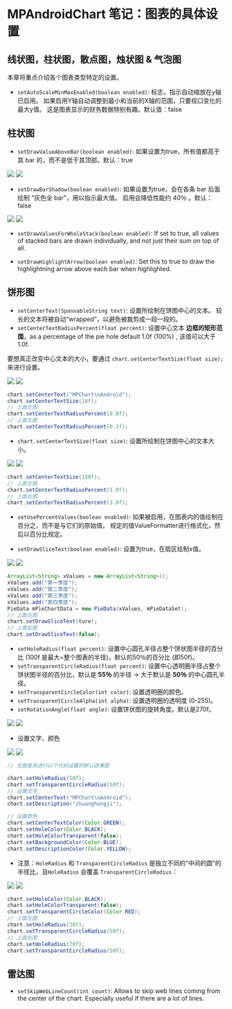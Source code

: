 # MPAndroidChart 笔记：图表的具体设置

## 线状图，柱状图，散点图，烛状图 & 气泡图

本章将重点介绍各个图表类型特定的设置。

- `setAutoScaleMinMaxEnabled(boolean enabled)`: 标志，指示自动缩放在y轴已启用。 如果启用Y轴自动调整到最小和当前的X轴的范围，只要视口变化的最大y值。 这是图表显示的财务数据特别有趣。默认值：false 

## 柱状图

- `setDrawValueAboveBar(boolean enabled)`: 如果设置为true，所有值都高于其 bar 的，而不是低于其顶部。默认：true
  
![](./res/001.png)  ![](./res/002.png)
 
- `setDrawBarShadow(boolean enabled)`: 如果设置为true，会在各条 bar 后面绘制 "灰色全 bar"，用以指示最大值。 启用会降低性能约 40％ 。默认：false
  
![](./res/003.png) ![](./res/004.png)

- `setDrawValuesForWholeStack(boolean enabled)`: If set to true, all values of stacked bars are drawn individually, and not just their sum on top of all.
  
- `setDrawHighlightArrow(boolean enabled)`: Set this to true to draw the highlightning arrow above each bar when highlighted.

## 饼形图

- `setCenterText(SpannableString text)`: 设置所绘制在饼图中心的文本。 较长的文本将被自动“wrapped”，以避免被裁剪成一段一段的。
- `setCenterTextRadiusPercent(float percent)`: 设置中心文本 **边框的矩形范围**，as a percentage of the pie hole default 1.0f (100%) , 该值可以大于 1.0f. 
  
要想真正改变中心文本的大小，要通过 `chart.setCenterTextSize(float size);` 来进行设置。

![](./res/005.png) ![](./res/006.png)

```java
chart.setCenterText("MPChart\nAndroid");
chart.setCenterTextSize(18f);
// 上面左图
chart.setCenterTextRadiusPercent(0.8f);
// 上面左图
chart.setCenterTextRadiusPercent(0.1f);
```

- `chart.setCenterTextSize(float size)`: 设置所绘制在饼图中心的文本大小。
  
![](./res/007.png) ![](./res/008.png)

```java
chart.setCenterTextSize(150f);
// 上面左图
chart.setCenterTextRadiusPercent(1.0f);
// 上面右图
chart.setCenterTextRadiusPercent(3.0f);
```

- `setUsePercentValues(boolean enabled)`: 如果被启用，在图表内的值绘制在百分之，而不是与它们的原始值。 规定的值ValueFormatter进行格式化，然后以百分比规定。

- `setDrawSliceText(boolean enabled)`: 设置为true，在扇区绘制x值。
  
![](./res/009.png) ![](./res/010.png)

```java
ArrayList<String> xValues = new ArrayList<String>();
xValues.add("第一季度");
xValues.add("第二季度");
xValues.add("第三季度");
xValues.add("第四季度");
PieData mPieChartData = new PieData(xValues, mPieDataSet);
// 上面左图
chart.setDrawSliceText(ture);
// 上面右图
chart.setDrawSliceText(false);
```

- `setHoleRadius(float percent)`: 设置中心圆孔半径占整个饼状图半径的百分比 (100f 是最大=整个图表的半径)，默认的50％的百分比 (即50f)。
- `setTransparentCircleRadius(float percent)`: 设置中心透明圈半径占整个饼状图半径的百分比，默认是 **55％** 的半径 -> 大于默认是 **50％**  的中心圆孔半径。
- `setTransparentCircleColor(int color)`: 设置透明圈的颜色。
- `setTransparentCircleAlpha(int alpha)`: 设置透明圈的透明度 (0-255)。
- `setRotationAngle(float angle)`: 设置饼状图的旋转角度。默认是270f。
  
![](./res/011.png) ![](./res/012.png)

- 设置文字、颜色
  
![](./res/013.png) ![](./res/014.png)

```java
// 左图是未进行以下代码设置的默认效果图

chart.setHoleRadius(50f);
chart.setTransparentCircleRadius(50f);
// 设置文字
chart.setCenterText("MPChart\nAndroid");
chart.setDescription("zhuanghongji");

// 设置颜色
chart.setCenterTextColor(Color.GREEN);
chart.setHoleColor(Color.BLACK);
chart.setHoleColorTransparent(false);
chart.setBackgroundColor(Color.BLUE);
chart.setDescriptionColor(Color.YELLOW);
```

- 注意：`HoleRadius` 和 `TransparentCircleRadius` 是独立不同的“中间的圆”的半径比，且`HoleRadius` 会覆盖 `TransparentCircleRadius`：
  
![](./res/015.png) ![](./res/016.png)

```java
chart.setHoleColor(Color.BLACK);
chart.setHoleColorTransparent(false);
chart.setTransparentCircleColor(Color.RED);
// 上面左图
chart.setHoleRadius(30f);
chart.setTransparentCircleRadius(50f);
// 上面右图
chart.setHoleRadius(70f);
chart.setTransparentCircleRadius(50f);
```

## 雷达图

- `setSkipWebLineCount(int count)`: Allows to skip web lines coming from the center of the chart. Especially useful if there are a lot of lines.
